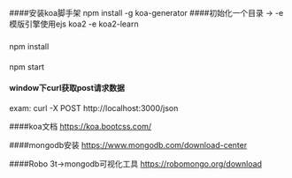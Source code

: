 ####安装koa脚手架
npm install -g koa-generator
####初始化一个目录 -> -e模版引擎使用ejs
koa2 -e koa2-learn
###
npm install
####
npm start
#### window下curl获取post请求数据
exam: curl -X POST  http://localhost:3000/json 

####koa文档
https://koa.bootcss.com/

####mongodb安装
https://www.mongodb.com/download-center

####Robo 3t->mongodb可视化工具
https://robomongo.org/download
